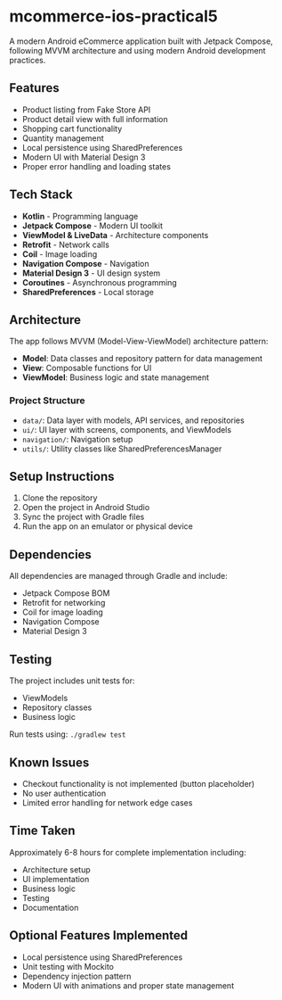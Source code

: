 # mcommerce-ios-practical5
 
A modern Android eCommerce application built with Jetpack Compose, following MVVM architecture and using modern Android development practices.

## Features

- Product listing from Fake Store API
- Product detail view with full information
- Shopping cart functionality
- Quantity management
- Local persistence using SharedPreferences
- Modern UI with Material Design 3
- Proper error handling and loading states

## Tech Stack

- **Kotlin** - Programming language
- **Jetpack Compose** - Modern UI toolkit
- **ViewModel & LiveData** - Architecture components
- **Retrofit** - Network calls
- **Coil** - Image loading
- **Navigation Compose** - Navigation
- **Material Design 3** - UI design system
- **Coroutines** - Asynchronous programming
- **SharedPreferences** - Local storage

## Architecture

The app follows MVVM (Model-View-ViewModel) architecture pattern:

- **Model**: Data classes and repository pattern for data management
- **View**: Composable functions for UI
- **ViewModel**: Business logic and state management

### Project Structure

- `data/`: Data layer with models, API services, and repositories
- `ui/`: UI layer with screens, components, and ViewModels
- `navigation/`: Navigation setup
- `utils/`: Utility classes like SharedPreferencesManager

## Setup Instructions

1. Clone the repository
2. Open the project in Android Studio
3. Sync the project with Gradle files
4. Run the app on an emulator or physical device

## Dependencies

All dependencies are managed through Gradle and include:
- Jetpack Compose BOM
- Retrofit for networking
- Coil for image loading
- Navigation Compose
- Material Design 3

## Testing

The project includes unit tests for:
- ViewModels
- Repository classes
- Business logic

Run tests using: `./gradlew test`

## Known Issues

- Checkout functionality is not implemented (button placeholder)
- No user authentication
- Limited error handling for network edge cases

## Time Taken

Approximately 6-8 hours for complete implementation including:
- Architecture setup
- UI implementation
- Business logic
- Testing
- Documentation

## Optional Features Implemented

- Local persistence using SharedPreferences
- Unit testing with Mockito
- Dependency injection pattern
- Modern UI with animations and proper state management